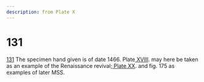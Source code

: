 ```yaml
---
description: from Plate X
---
```


# 131

[131](../collotype-plates/plate-x-italian-first-half-of-twelfth-century-writing.md) The specimen hand given is of date 1466. Plate[ XVIII](../collotype-plates/plate-xviii-italian-fifteenth-century-writing-and-illumination.md). may here be taken as an example of the Renaissance revival;[ Plate XX](../collotype-plates/plate-xx-italian-late-fifteenth-century.md). and fig. 175 as examples of later MSS.

